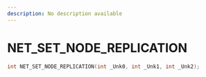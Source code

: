```yaml
---
description: No description available 
---
```


# NET_SET_NODE_REPLICATION

```cpp
int NET_SET_NODE_REPLICATION(int _Unk0, int _Unk1, int _Unk2);
```